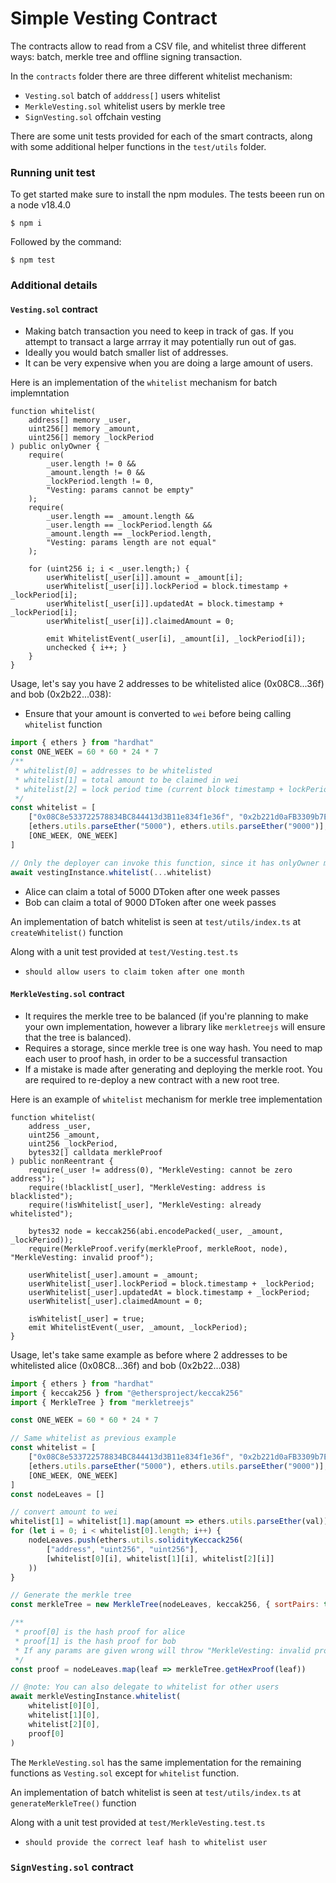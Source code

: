 # Simple Vesting Contract

The contracts allow to read from a CSV file, and whitelist three different ways: batch, merkle tree and offline signing transaction.

In the `contracts` folder there are three different whitelist mechanism:

* `Vesting.sol` batch of `adddress[]` users whitelist
* `MerkleVesting.sol` whitelist users by merkle tree
* `SignVesting.sol` offchain vesting

There are some unit tests provided for each of the smart contracts, along with some additional
helper functions in the `test/utils` folder.

### Running unit test
To get started make sure to install the npm modules. The tests beeen run on a node v18.4.0
```
$ npm i
```

Followed by the command:
```
$ npm test
```

### Additional details

#### `Vesting.sol` contract
* Making batch transaction you need to keep in track of gas. If you attempt to transact a large arrray
it may potentially run out of gas.
* Ideally you would batch smaller list of addresses.
* It can be very expensive when you are doing a large amount of users.

Here is an implementation of the `whitelist` mechanism for batch implemntation

```sol
function whitelist(
    address[] memory _user, 
    uint256[] memory _amount, 
    uint256[] memory _lockPeriod
) public onlyOwner {
    require(
        _user.length != 0 &&
        _amount.length != 0 &&
        _lockPeriod.length != 0,
        "Vesting: params cannot be empty"
    );
    require(
        _user.length == _amount.length && 
        _user.length == _lockPeriod.length && 
        _amount.length == _lockPeriod.length, 
        "Vesting: params length are not equal"
    );

    for (uint256 i; i < _user.length;) {
        userWhitelist[_user[i]].amount = _amount[i];
        userWhitelist[_user[i]].lockPeriod = block.timestamp + _lockPeriod[i];
        userWhitelist[_user[i]].updatedAt = block.timestamp + _lockPeriod[i];
        userWhitelist[_user[i]].claimedAmount = 0;

        emit WhitelistEvent(_user[i], _amount[i], _lockPeriod[i]);
        unchecked { i++; }
    }
}
```

Usage, let's say you have 2 addresses to be whitelisted alice (0x08C8...36f) and bob (0x2b22...038):
* Ensure that your amount is converted to `wei` before being calling `whitelist` function

```js
import { ethers } from "hardhat"
const ONE_WEEK = 60 * 60 * 24 * 7
/**
 * whitelist[0] = addresses to be whitelisted
 * whitelist[1] = total amount to be claimed in wei
 * whitelist[2] = lock period time (current block timestamp + lockPeriod)
 */
const whitelist = [
    ["0x08C8e533722578834BC844413d3B11e834f1e36f", "0x2b221d0aFB3309b7E7A6e61a24eFd4B12Adc1038"],
    [ethers.utils.parseEther("5000"), ethers.utils.parseEther("9000")],
    [ONE_WEEK, ONE_WEEK]
]

// Only the deployer can invoke this function, since it has onlyOwner modifier
await vestingInstance.whitelist(...whitelist)
```

* Alice can claim a total of 5000 DToken after one week passes
* Bob can claim a total of 9000 DToken after one week passes

An implementation of batch whitelist is seen at `test/utils/index.ts` at `createWhitelist()` function

Along with a unit test provided at `test/Vesting.test.ts`
  * `should allow users to claim token after one month`

#### `MerkleVesting.sol` contract
* It requires the merkle tree to be balanced (if you're planning to make your own implementation, however
a library like `merkletreejs` will ensure that the tree is balanced).
* Requires a storage, since merkle tree is one way hash. You need to map each user to proof hash, in order
to be a successful transaction
* If a mistake is made after generating and deploying the merkle root. You are required to re-deploy a new
contract with a new root tree.

Here is an example of `whitelist` mechanism for merkle tree implementation

```sol
function whitelist(
    address _user,
    uint256 _amount,
    uint256 _lockPeriod, 
    bytes32[] calldata merkleProof
) public nonReentrant {
    require(_user != address(0), "MerkleVesting: cannot be zero address");
    require(!blacklist[_user], "MerkleVesting: address is blacklisted");
    require(!isWhitelist[_user], "MerkleVesting: already whitelisted");

    bytes32 node = keccak256(abi.encodePacked(_user, _amount, _lockPeriod));
    require(MerkleProof.verify(merkleProof, merkleRoot, node), "MerkleVesting: invalid proof");

    userWhitelist[_user].amount = _amount;
    userWhitelist[_user].lockPeriod = block.timestamp + _lockPeriod;
    userWhitelist[_user].updatedAt = block.timestamp + _lockPeriod;
    userWhitelist[_user].claimedAmount = 0;

    isWhitelist[_user] = true;
    emit WhitelistEvent(_user, _amount, _lockPeriod);
}
```

Usage, let's take same example as before where 2 addresses to be whitelisted alice (0x08C8...36f) and bob (0x2b22...038)

```js
import { ethers } from "hardhat"
import { keccak256 } from "@ethersproject/keccak256"
import { MerkleTree } from "merkletreejs"

const ONE_WEEK = 60 * 60 * 24 * 7

// Same whitelist as previous example
const whitelist = [
    ["0x08C8e533722578834BC844413d3B11e834f1e36f", "0x2b221d0aFB3309b7E7A6e61a24eFd4B12Adc1038"],
    [ethers.utils.parseEther("5000"), ethers.utils.parseEther("9000")],
    [ONE_WEEK, ONE_WEEK]
]
const nodeLeaves = []

// convert amount to wei
whitelist[1] = whitelist[1].map(amount => ethers.utils.parseEther(val))
for (let i = 0; i < whitelist[0].length; i++) {
    nodeLeaves.push(ethers.utils.solidityKeccack256(
        ["address", "uint256", "uint256"],
        [whitelist[0][i], whitelist[1][i], whitelist[2][i]]
    ))
}

// Generate the merkle tree
const merkleTree = new MerkleTree(nodeLeaves, keccak256, { sortPairs: true })

/**
 * proof[0] is the hash proof for alice
 * proof[1] is the hash proof for bob
 * If any params are given wrong will throw "MerkleVesting: invalid proof" error
 */
const proof = nodeLeaves.map(leaf => merkleTree.getHexProof(leaf))

// @note: You can also delegate to whitelist for other users
await merkleVestingInstance.whitelist(
    whitelist[0][0],
    whitelist[1][0],
    whitelist[2][0],
    proof[0]
)
```

The `MerkleVesting.sol` has the same implementation for the remaining functions as `Vesting.sol` except for `whitelist` function.

An implementation of batch whitelist is seen at `test/utils/index.ts` at `generateMerkleTree()` function

Along with a unit test provided at `test/MerkleVesting.test.ts`
  * `should provide the correct leaf hash to whitelist user`

### `SignVesting.sol` contract
